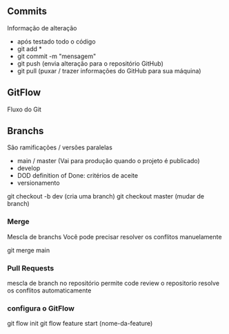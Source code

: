 ## Commits 
Informação de alteração
- após testado todo o código
- git add *
- git commit -m "mensagem"
- git push (envia alteração para o repositório GitHub)
- git pull (puxar / trazer informações do GitHub para sua máquina)

## GitFlow
Fluxo do Git

## Branchs
São ramificações / versões paralelas

- main / master (Vai para produção quando o projeto é publicado)
- develop
- DOD definition of Done: critérios de aceite
- versionamento

git checkout -b dev (cria uma branch)
git checkout master (mudar de branch)


### Merge
Mescla de branchs
Você pode precisar resolver os conflitos manuelamente

git merge main


### Pull Requests
mescla de branch no repositório
permite code review
o repositorio resolve os conflitos automaticamente


### configura o GitFlow
git flow init
git flow feature start (nome-da-feature)